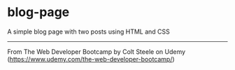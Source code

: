 # blog-page
A simple blog page with two posts using HTML and CSS

-----------------------------------------------------------------------------------------------------------
From The Web Developer Bootcamp by Colt Steele on Udemy (https://www.udemy.com/the-web-developer-bootcamp/)
